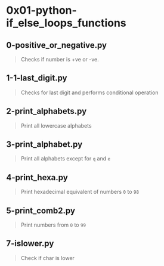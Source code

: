 # 0x01-python-if_else_loops_functions

## 0-positive_or_negative.py
> Checks if number is +ve or -ve.

## 1-1-last_digit.py
> Checks for last digit and performs conditional operation

## 2-print_alphabets.py
> Print all lowercase alphabets

## 3-print_alphabet.py
> Print all alphabets except for `q` and `e`

## 4-print_hexa.py
> Print hexadecimal equivalent of numbers `0` to `98`

## 5-print_comb2.py
> Print numbers from `0` to `99`

## 7-islower.py
> Check if char is lower
